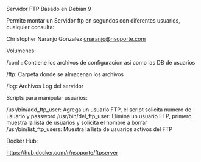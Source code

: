 Servidor FTP Basado en Debian 9


Permite montar un Servidor ftp en segundos con diferentes usuarios, cualquier consulta:

Christopher Naranjo Gonzalez <cnaranjo@nsoporte.com> 




Volumenes:

/conf :  Contiene los archivos de configuracion asi como las DB de usuarios

/ftp:  Carpeta donde se almacenan los archivos

/log:  Archivos Log del servidor 


Scripts para manipular usuarios:

/usr/bin/add_ftp_user:   Agrega un usuario FTP, el script solicita numero de usuario y password
/usr/bin/del_ftp_user:   Elimina un usuario FTP, primero muestra la lista de usuarios y solicita el nombre a borrar 
/usr/bin/list_ftp_users:  Muestra la lista de usuarios activos del FTP 



Docker Hub:

https://hub.docker.com/r/nsoporte/ftpserver


